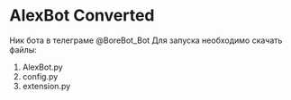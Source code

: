 # AlexBot Converted
Ник бота в телеграме @BoreBot_Bot
Для запуска необходимо скачать файлы:
 1) AlexBot.py
 2) config.py
 3) extension.py

